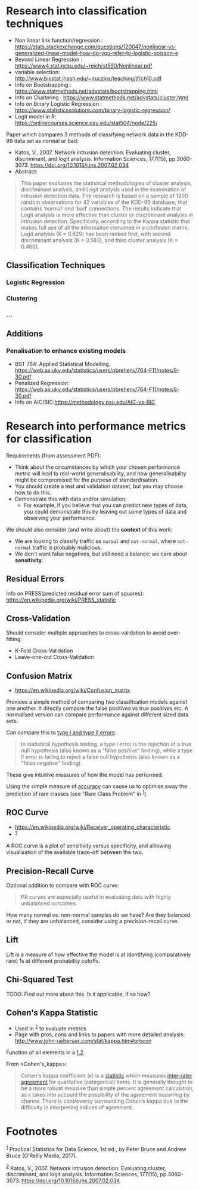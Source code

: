 
# Research into classification techniques
  - Non linear link function/regression : https://stats.stackexchange.com/questions/120047/nonlinear-vs-generalized-linear-model-how-do-you-refer-to-logistic-poisson-e
  - Beyond Linear Regression : https://www4.stat.ncsu.edu/~reich/st590/Nonlinear.pdf
  - variable selection: http://www.biostat.jhsph.edu/~iruczins/teaching/jf/ch10.pdf
  - Info on Bootstrapping : https://www.statmethods.net/advstats/bootstrapping.html
  - Info on Clustering : https://www.statmethods.net/advstats/cluster.html
  - Info on Binary Logistic Regression : https://www.statisticssolutions.com/binary-logistic-regression/
  - Logit model in R: https://onlinecourses.science.psu.edu/stat504/node/225/

Paper which compares 3 methods of classifying network data in the KDD-99 data set as normal or bad:
  - Katos, V., 2007. Network intrusion detection: Evaluating cluster, discriminant, and logit analysis. Information Sciences, 177(15), pp.3060-3073. https://doi.org/10.1016/j.ins.2007.02.034
  - Abstract:
  > This paper evaluates the statistical methodologies of cluster analysis, discriminant analysis, and Logit analysis used in the examination of intrusion detection data. The research is based on a sample of 1200 random observations for 42 variables of the KDD-99 database, that contains ‘normal’ and ‘bad’ connections. The results indicate that Logit analysis is more effective than cluster or discriminant analysis in intrusion detection. Specifically, according to the Kappa statistic that makes full use of all the information contained in a confusion matrix, Logit analysis (K = 0.629) has been ranked first, with second discriminant analysis (K = 0.583), and third cluster analysis (K = 0.460).

## Classification Techniques

### Logistic Regression

### Clustering

### ...


## Additions

### Penalisation to enhance existing models
  - BST 764: Applied Statistical Modelling, https://web.as.uky.edu/statistics/users/pbreheny/764-F11/notes/8-30.pdf
  - Penalized Regression: https://web.as.uky.edu/statistics/users/pbreheny/764-F11/notes/8-30.pdf
  - Info on AIC/BIC:https://methodology.psu.edu/AIC-vs-BIC


# Research into performance metrics for classification

Requirements (from assessment PDF):

  - Think about the circumstances by which your chosen performance metric will lead to real-world generalisability, and how generalisability might be compromised for the purpose of standardisation.
  - You should create a test and validation dataset, but you may choose how to do this.
  - Demonstrate this with data and/or simulation;
      - For example, if you believe that you can predict new types of data, you could demonstrate this by leaving out some types of data and observing your performance.

We should also consider (and write about) the **context** of this work:

  - We are looking to classify traffic as `normal` and `not-normal`, where `not-normal` traffic is probably malicious.
  - We don't want false negatives, but still need a balance: we care about **sensitivity**.


## Residual Errors
  Info on PRESS(predicted residual error sum of squares): https://en.wikipedia.org/wiki/PRESS_statistic


## Cross-Validation

Should consider multiple approaches to cross-validation to avoid over-fitting:

  - K-Fold Cross-Validation
  - Leave-one-out Cross-Validation


## Confusion Matrix

  - <https://en.wikipedia.org/wiki/Confusion_matrix>

Provides a simple method of comparing two classification models against one another. It directly compare the false positives vs true positives etc. A normalised version can compare performance against different sized data sets.

Can compare this to [type I and type II errors](https://en.wikipedia.org/wiki/Type_I_and_type_II_errors):

> In statistical hypothesis testing, a type I error is the rejection of a true null hypothesis (also known as a "false positive" finding), while a type II error is failing to reject a false null hypothesis (also known as a "false negative" finding).

These give intuitive measures of how the model has performed.

Using the simple measure of [accuracy](Accuracy_and_precision#In_binary_classification) can cause us to optimise away the prediction of rare classes (see "Rare Class Problem" in <sup><a id="fnr.1" class="footref" href="#fn.1">1</a></sup>).


## ROC Curve

  - <https://en.wikipedia.org/wiki/Receiver_operating_characteristic>
  - <sup><a id="fnr.1.100" class="footref" href="#fn.1">1</a></sup>

A ROC curve is a plot of sensitivity versus specificity, and alllowing visualisation of the available trade-off between the two.


## Precision-Recall Curve

Optional addition to compare with ROC curve:

> PR curves are especially useful in evaluating data with highly unbalanced outcomes.

How many normal vs. non-normal samples do we have? Are they balanced or not, if they are unbalanced, consider using a precision-recall curve.

## Lift

Lift is a measure of how effective the model is at identifying (comparatively rare) 1s at different probability cutoffs.


## Chi-Squared Test

TODO: Find out more about this. Is it applicable, if so how?


## Cohen's Kappa Statistic

  - Used in <sup><a id="fnr.2" class="footref" href="#fn.2">2</a></sup> to evaluate metrics
  - Page with pros, cons and links to papers with more detailed analysis: http://www.john-uebersax.com/stat/kappa.htm#procon

Function of all elements in a [1.2](#orgbad24e6).

From <Cohen's_kappa>:

> Cohen's kappa coefficient (κ) is a [statistic](https://en.wikipedia.org/wiki/Statistic) which measures [inter-rater](https://en.wikipedia.org/wiki/Inter-rater_agreement)
> [agreement](https://en.wikipedia.org/wiki/Inter-rater_agreement) for qualitative (categorical) items. It is generally thought to be a
> more robust measure than simple percent agreement calculation, as κ takes
> into account the possibility of the agreement occurring by chance. There is
> controversy surrounding Cohen’s kappa due to the difficulty in interpreting
> indices of agreement.



# Footnotes

<sup><a id="fn.1" href="#fnr.1">1</a></sup> Practical Statistics for Data Science, 1st ed., by Peter Bruce and Andrew Bruce (O’Reilly Media, 2017).

<sup><a id="fn.2" href="#fnr.2">2</a></sup> Katos, V., 2007. Network intrusion detection: Evaluating cluster, discriminant, and logit analysis. Information Sciences, 177(15), pp.3060-3073. <https://doi.org/10.1016/j.ins.2007.02.034>
